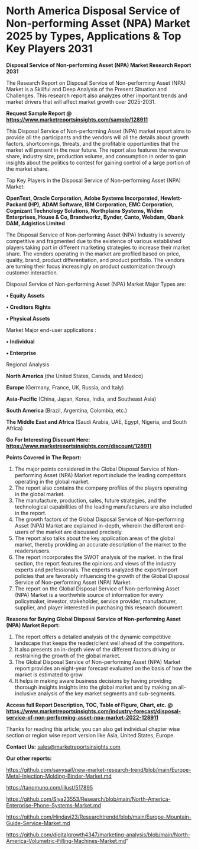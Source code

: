 # North America Disposal Service of Non-performing Asset (NPA) Market 2025 by Types, Applications & Top Key Players 2031

<strong>Disposal Service of Non-performing Asset (NPA) Market Research Report 2031</strong>

The Research Report on Disposal Service of Non-performing Asset (NPA) Market is a Skillful and Deep Analysis of the Present Situation and Challenges. This research report also analyzes other important trends and market drivers that will affect market growth over 2025-2031.

<strong>Request Sample Report @ <a href=https://www.marketreportsinsights.com/sample/128911>https://www.marketreportsinsights.com/sample/128911</a></strong>

This Disposal Service of Non-performing Asset (NPA) market report aims to provide all the participants and the vendors will all the details about growth factors, shortcomings, threats, and the profitable opportunities that the market will present in the near future. The report also features the revenue share, industry size, production volume, and consumption in order to gain insights about the politics to contest for gaining control of a large portion of the market share.

Top Key Players in the Disposal Service of Non-performing Asset (NPA) Market:

<strong>OpenText, Oracle Corporation, Adobe Systems Incorporated, Hewlett-Packard (HP), ADAM Software, IBM Corporation, EMC Corporation, Cognizant Technology Solutions, Northplains Systems, Widen Enterprises, House & Co, Brandworkz, Bynder, Canto, Webdam, Qbank DAM, Adgistics Limited</strong>

The Disposal Service of Non-performing Asset (NPA) Industry is severely competitive and fragmented due to the existence of various established players taking part in different marketing strategies to increase their market share. The vendors operating in the market are profiled based on price, quality, brand, product differentiation, and product portfolio. The vendors are turning their focus increasingly on product customization through customer interaction.

Disposal Service of Non-performing Asset (NPA) Market Major Types are:

<strong>• Equity Assets

• Creditors Rights

• Physical Assets</strong>

Market Major end-user applications :

<strong>• Individual

• Enterprise</strong>

Regional Analysis

</u><strong><b>North America</b></strong> (the United States, Canada, and Mexico)

<strong><b>Europe </b></strong>(Germany, France, UK, Russia, and Italy)

<strong><b>Asia-Pacific</b></strong> (China, Japan, Korea, India, and Southeast Asia)

<strong><b>South America</b></strong> (Brazil, Argentina, Colombia, etc.)

<strong><b>The Middle East and Africa</b></strong> (Saudi Arabia, UAE, Egypt, Nigeria, and South Africa)

<strong>Go For Interesting Discount Here: <a href=https://www.marketreportsinsights.com/discount/128911>https://www.marketreportsinsights.com/discount/128911</a></strong>

<strong>Points Covered in The Report:</strong>
<ol>
  <li>The major points considered in the Global Disposal Service of Non-performing Asset (NPA) Market report include the leading competitors operating in the global market.</li>
  <li>The report also contains the company profiles of the players operating in the global market.</li>
  <li>The manufacture, production, sales, future strategies, and the technological capabilities of the leading manufacturers are also included in the report.</li>
  <li>The growth factors of the Global Disposal Service of Non-performing Asset (NPA) Market are explained in-depth, wherein the different end-users of the market are discussed precisely.</li>
  <li>The report also talks about the key application areas of the global market, thereby providing an accurate description of the market to the readers/users.</li>
  <li>The report incorporates the SWOT analysis of the market. In the final section, the report features the opinions and views of the industry experts and professionals. The experts analyzed the export/import policies that are favorably influencing the growth of the Global Disposal Service of Non-performing Asset (NPA) Market.</li>
  <li>The report on the Global Disposal Service of Non-performing Asset (NPA) Market is a worthwhile source of information for every policymaker, investor, stakeholder, service provider, manufacturer, supplier, and player interested in purchasing this research document.</li>
</ol>
<strong>Reasons for Buying Global Disposal Service of Non-performing Asset (NPA) Market Report:</strong>

<ol>
  <li>The report offers a detailed analysis of the dynamic competitive landscape that keeps the reader/client well ahead of the competitors.</li>
  <li>It also presents an in-depth view of the different factors driving or restraining the growth of the global market.</li>
  <li>The Global Disposal Service of Non-performing Asset (NPA) Market report provides an eight-year forecast evaluated on the basis of how the market is estimated to grow.</li>
  <li>It helps in making aware business decisions by having providing thorough insights insights into the global market and by making an all-inclusive analysis of the key market segments and sub-segments.</li>
</ol>
<strong>Access full Report Description, TOC, Table of Figure, Chart, etc. @ <a href=https://www.marketreportsinsights.com/industry-forecast/disposal-service-of-non-performing-asset-npa-market-2022-128911>https://www.marketreportsinsights.com/industry-forecast/disposal-service-of-non-performing-asset-npa-market-2022-128911</a></strong>


Thanks for reading this article; you can also get individual chapter wise section or region wise report version like Asia, United States, Europe.

<strong>Contact Us:</strong>
sales@marketreportsinsights.com

<strong>Our other reports:</strong>

<a href=https://github.com/sayysaif/new-market-research-trend/blob/main/Europe-Metal-Injection-Molding-Binder-Market.md>https://github.com/sayysaif/new-market-research-trend/blob/main/Europe-Metal-Injection-Molding-Binder-Market.md</a>

<a href=https://tanomuno.com/illust/517895>https://tanomuno.com/illust/517895</a>

<a href=https://github.com/Siya23553/Research/blob/main/North-America-Enterprise-Phone-Systems-Market.md>https://github.com/Siya23553/Research/blob/main/North-America-Enterprise-Phone-Systems-Market.md</a>

<a href=https://github.com/Hindavi23/Researchtrendd/blob/main/Europe-Mountain-Guide-Service-Market.md>https://github.com/Hindavi23/Researchtrendd/blob/main/Europe-Mountain-Guide-Service-Market.md</a>

<a href=https://github.com/digitalgrowth4347/marketing-analysis/blob/main/North-America-Volumetric-Filling-Machines-Market.md>https://github.com/digitalgrowth4347/marketing-analysis/blob/main/North-America-Volumetric-Filling-Machines-Market.md</a>"

